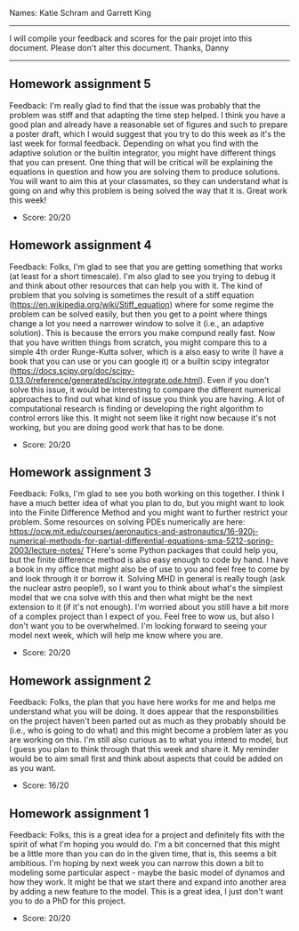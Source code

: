 Names: Katie Schram and Garrett King

------

I will compile your feedback and scores for the pair projet into this document. Please don't alter this document.
Thanks, Danny

------

## Homework assignment 5

Feedback: I'm really glad to find that the issue was probably that the problem was stiff and that adapting the time step helped. I think you have a good plan and already have a reasonable set of figures and such to prepare a poster draft, which I would suggest that you try to do this week as it's the last week for formal feedback. Depending on what you find with the adaptive solution or the builtin integrator, you might have different things that you can present. One thing that will be critical will be explaining the equations in question and how you are solving them to produce solutions. You will want to aim this at your classmates, so they can understand what is going on and why this problem is being solved the way that it is. Great work this week!

* Score: 20/20

## Homework assignment 4

Feedback: Folks, I'm glad to see that you are getting something that works (at least for a short timescale). I'm also glad to see you trying to debug it and think about other resources that can help you with it. The kind of problem that you solving is sometimes the result of a stiff equation (https://en.wikipedia.org/wiki/Stiff_equation) where for some regime the problem can be solved easily, but then you get to a point where things change a lot you need a narrower window to solve it (i.e., an adaptive solution). This is because the errors you make compund really fast. Now that you have written things from scratch, you might compare this to a simple 4th order Runge-Kutta solver, which is a also easy to write (I have a book that you can use or you can google it) or a builtin scipy integrator (https://docs.scipy.org/doc/scipy-0.13.0/reference/generated/scipy.integrate.ode.html). Even if you don't solve this issue, it would be interesting to compare the different numerical approaches to find out what kind of issue you think you are having. A lot of computational research is finding or developing the right algorithm to control errors like this. It might not seem like it right now because it's not working, but you are doing good work that has to be done.

* Score: 20/20

## Homework assignment 3

Feedback: Folks, I'm glad to see you both working on this together. I think I have a much better idea of what you plan to do, but you might want to look into the Finite Difference Method and you might want to further restrict your problem. Some resources on solving PDEs numerically are here: https://ocw.mit.edu/courses/aeronautics-and-astronautics/16-920j-numerical-methods-for-partial-differential-equations-sma-5212-spring-2003/lecture-notes/ THere's some Python packages that could help you, but the finite difference method is also easy enough to code by hand. I have a book in my office that might also be of use to you and feel free to come by and look through it or borrow it. Solving MHD in general is really tough (ask the nuclear astro people!), so I want you to think about what's the simplest model that we cna solve with this and then what might be the next extension to it (if it's not enough). I'm worried about you still have a bit more of a complex project than I expect of you. Feel free to wow us, but also I don't want you to be overwhelmed. I'm looking forward to seeing your model next week, which will help me know where you are.

* Score: 20/20

## Homework assignment 2

Feedback: Folks, the plan that you have here works for me and helps me understand what you will be doing. It does appear that the responsbilities on the project haven't been parted out as much as they probably should be (i.e., who is going to do what) and this might become a problem later as you are working on this. I'm still also curious as to what you intend to model, but I guess you plan to think through that this week and share it. My reminder would be to aim small first and think about aspects that could be added on as you want.


* Score: 16/20

## Homework assignment 1

Feedback: Folks, this is a great idea for a project and definitely fits with the spirit of what I'm hoping you would do. I'm a bit concerned that this might be a little more than you can do in the given time, that is, this seems a bit ambitious. I'm hoping by next week you can narrow this down a bit to modeling some particular aspect - maybe the basic model of dynamos and how they work. It might be that we start there and expand into another area by adding a new feature to the model. This is a great idea, I just don't want you to do a PhD for this project.

* Score: 20/20
